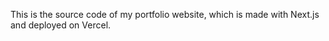 This is the source code of my portfolio website, which is made with Next.js and deployed on Vercel.
